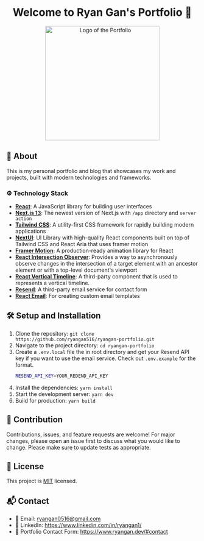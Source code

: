 <h1 align="center">Welcome to Ryan Gan's Portfolio 👋</h1>

<p align="center">
  <img src="https://github.com/ryangan516/ryangan-portfolio/blob/main/src/app/favicon.ico" alt="Logo of the Portfolio" width="300px">
</p>

## 🚀 About
This is my personal portfolio and blog that showcases my work and projects, built with modern technologies and frameworks. 

### ⚙️  Technology Stack
- **[React](https://reactjs.org/)**: A JavaScript library for building user interfaces
- **[Next.js 13](https://nextjs.org/)**: The newest version of Next.js with `/app` directory and `server action`
- **[Tailwind CSS](https://tailwindcss.com/)**: A utility-first CSS framework for rapidly building modern applications
- **[NextUI](https://nextui.org/)**: UI Library with high-quality React components built on top of Tailwind CSS and React Aria that uses framer motion
- **[Framer Motion](https://www.framer.com/motion/)**: A production-ready animation library for React
- **[React Intersection Observer](https://github.com/thebuilder/react-intersection-observer)**: Provides a way to asynchronously observe changes in the intersection of a target element with an ancestor element or with a top-level document's viewport
- **[React Vertical Timeline](https://github.com/stephane-monnot/react-vertical-timeline)**: A third-party component that is used to represents a vertical timeline.
- **[Resend](https://resend.com/)**: A third-party email service for contact form
- **[React Email](https://react.email/)**: For creating custom email templates

## 🛠️ Setup and Installation
1. Clone the repository: `git clone https://github.com/ryangan516/ryangan-portfolio.git`
2. Navigate to the project directory: `cd ryangan-portfolio`
3. Create a `.env.local` file the in root directory and get your Resend API key if you want to use the email service. Check out `.env.example` for the format.
    ```zsh
    RESEND_API_KEY=YOUR_REDEND_API_KEY
    ```
4. Install the dependencies: `yarn install`
5. Start the development server: `yarn dev`
6. Build for production: `yarn build`

## 🤝 Contribution
Contributions, issues, and feature requests are welcome! For major changes, please open an issue first to discuss what you would like to change. Please make sure to update tests as appropriate.

## 📄 License
This project is [MIT](./LICENSE) licensed.

## 📬 Contact
- 📧 Email: ryangan0516@gmail.com
- 🔗 LinkedIn: https://www.linkedin.com/in/ryangan1/
- 📂 Portfolio Contact Form: https://www.ryangan.dev/#contact
